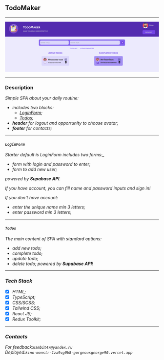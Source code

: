 ## TodoMaker

***

![pic](src/assets/img/background.png)


***

### Description

<i>Simple SPA about your daily routine:
- includes two blocks:
    * [LoginForm](#films);
    * [Todos](#news);
- __header__ for logout and opportunity to choose avatar;
- __footer__ for contacts;

***


#### `LoginForm`
<i>Starter default is LoginForm includes two forms:_
 * form with login and password to enter;
 * form to add new user;

powered by __Supabase API__.

If you have account, you can fill name and password inputs and sign in!

If you don't have account:

* enter the unique name min 3 letters;
* enter password min 3 letters;

***

#### `Todos`
The main content of SPA with standard options:
 * add new todo;
 * complete todo;
 * update todo;
 * delete todo;
powered by __Supabase API__!</i>

***

### Tech Stack

* [x] HTML;
* [x] TypeScript;
* [x] CSS/SCSS;
* [x] Tailwind CSS;
* [x] React JS;
* [x] Redux Toolkit;

***

### Contacts

For feedback:`Gambit47@yandex.ru`<br>
Deployed:`kino-monstr-1za9vg0b8-gorgeousgeorge90.vercel.app`
